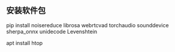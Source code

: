 ## 安装软件包

pip install noisereduce librosa  webrtcvad torchaudio sounddevice sherpa_onnx  unidecode Levenshtein

apt install htop

